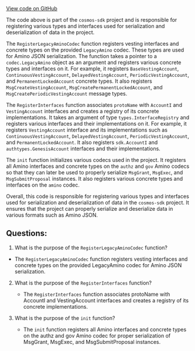 [View code on GitHub](https://github.com/cosmos/cosmos-sdk.git/x/auth/vesting/types/codec.go)

The code above is part of the `cosmos-sdk` project and is responsible for registering various types and interfaces used for serialization and deserialization of data in the project. 

The `RegisterLegacyAminoCodec` function registers vesting interfaces and concrete types on the provided `LegacyAmino` codec. These types are used for Amino JSON serialization. The function takes a pointer to a `codec.LegacyAmino` object as an argument and registers various concrete types and interfaces on it. For example, it registers `BaseVestingAccount`, `ContinuousVestingAccount`, `DelayedVestingAccount`, `PeriodicVestingAccount`, and `PermanentLockedAccount` concrete types. It also registers `MsgCreateVestingAccount`, `MsgCreatePermanentLockedAccount`, and `MsgCreatePeriodicVestingAccount` message types.

The `RegisterInterfaces` function associates `protoName` with `AccountI` and `VestingAccount` interfaces and creates a registry of its concrete implementations. It takes an argument of type `types.InterfaceRegistry` and registers various interfaces and their implementations on it. For example, it registers `VestingAccount` interface and its implementations such as `ContinuousVestingAccount`, `DelayedVestingAccount`, `PeriodicVestingAccount`, and `PermanentLockedAccount`. It also registers `sdk.AccountI` and `authtypes.GenesisAccount` interfaces and their implementations.

The `init` function initializes various codecs used in the project. It registers all Amino interfaces and concrete types on the `authz` and `gov` Amino codecs so that they can later be used to properly serialize `MsgGrant`, `MsgExec`, and `MsgSubmitProposal` instances. It also registers various concrete types and interfaces on the `amino` codec.

Overall, this code is responsible for registering various types and interfaces used for serialization and deserialization of data in the `cosmos-sdk` project. It ensures that the project can properly serialize and deserialize data in various formats such as Amino JSON.
## Questions: 
 1. What is the purpose of the `RegisterLegacyAminoCodec` function?
   - The `RegisterLegacyAminoCodec` function registers vesting interfaces and concrete types on the provided LegacyAmino codec for Amino JSON serialization.

2. What is the purpose of the `RegisterInterfaces` function?
   - The `RegisterInterfaces` function associates protoName with AccountI and VestingAccount interfaces and creates a registry of its concrete implementations.

3. What is the purpose of the `init` function?
   - The `init` function registers all Amino interfaces and concrete types on the authz and gov Amino codec for proper serialization of MsgGrant, MsgExec, and MsgSubmitProposal instances.